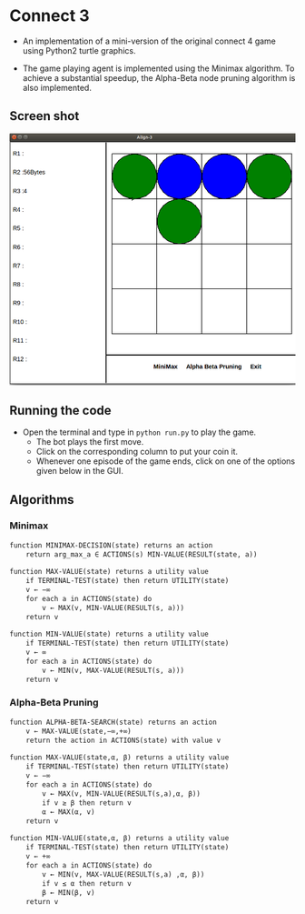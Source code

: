 # Connect 3

- An implementation of a mini-version of the original connect 4 game using Python2 turtle graphics.

- The game playing agent is implemented using the Minimax algorithm. To achieve a substantial speedup, the Alpha-Beta node pruning algorithm is also implemented.

## Screen shot 

![alt text](https://github.com/jbnerd/connect_3/blob/master/Screenshot.png)

## Running the code

- Open the terminal and type in `python run.py` to play the game.
	- The bot plays the first move.
	- Click on the corresponding column to put your coin it.
	- Whenever one episode of the game ends, click on one of the options given below in the GUI.

## Algorithms

### Minimax

```
function MINIMAX-DECISION(state) returns an action
	return arg_max_a ∈ ACTIONS(s) MIN-VALUE(RESULT(state, a))
```

```
function MAX-VALUE(state) returns a utility value
	if TERMINAL-TEST(state) then return UTILITY(state)
	v ← −∞
	for each a in ACTIONS(state) do
		v ← MAX(v, MIN-VALUE(RESULT(s, a)))
	return v
```

```
function MIN-VALUE(state) returns a utility value
	if TERMINAL-TEST(state) then return UTILITY(state)
	v ← ∞
	for each a in ACTIONS(state) do
		v ← MIN(v, MAX-VALUE(RESULT(s, a)))
	return v
```

### Alpha-Beta Pruning

```
function ALPHA-BETA-SEARCH(state) returns an action
	v ← MAX-VALUE(state,−∞,+∞)
	return the action in ACTIONS(state) with value v
```

```
function MAX-VALUE(state,α, β) returns a utility value
	if TERMINAL-TEST(state) then return UTILITY(state)
	v ← −∞
	for each a in ACTIONS(state) do
		v ← MAX(v, MIN-VALUE(RESULT(s,a),α, β))
		if v ≥ β then return v
		α ← MAX(α, v)
	return v
```

```
function MIN-VALUE(state,α, β) returns a utility value
	if TERMINAL-TEST(state) then return UTILITY(state)
	v ← +∞
	for each a in ACTIONS(state) do
		v ← MIN(v, MAX-VALUE(RESULT(s,a) ,α, β))
		if v ≤ α then return v
		β ← MIN(β, v)
	return v
```
